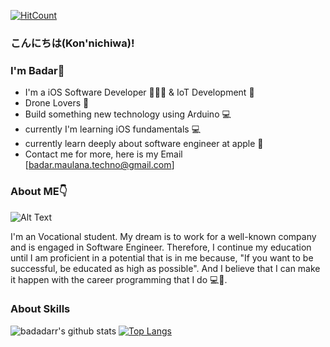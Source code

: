[![HitCount](http://hits.dwyl.com/badadarr/badadarr/READMEmd.svg)](http://hits.dwyl.com/badadarr/badadarr/READMEmd)
### こんにちは(Kon'nichiwa)! 

### I'm Badar👋

* I'm a iOS Software Developer 👨🏻‍💻  & IoT Development 🤖
* Drone Lovers 🚁
* Build something new technology using Arduino 💻 
* currently I'm learning iOS fundamentals 💻
* currently learn deeply about software engineer at apple 🍏
* Contact me for more, here is my Email [badar.maulana.techno@gmail.com]

### About ME👇
![Alt Text](https://media.giphy.com/media/3ov9jNziFTMfzSumAw/giphy.gif)

I'm an Vocational student. My dream is to work for a well-known company and is engaged in Software Engineer. Therefore, I continue my education until I am proficient in a potential that is in me because, "If you want to be successful, be educated as high as possible". And I believe that I can make it happen with the career programming that I do 💻🚀.



### About Skills
![badadarr's github stats](https://github-readme-stats.vercel.app/api?username=badadarr&theme=blueberry&show_icons=true) [![Top Langs](https://github-readme-stats.vercel.app/api/top-langs/?username=badadarr&layout=compact&theme=blueberry&show_icons=true)](https://github.com/badadarr)









